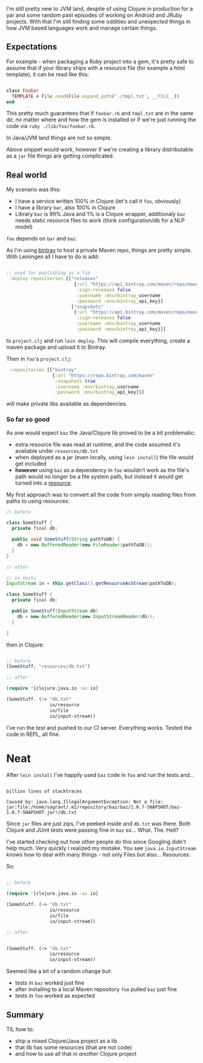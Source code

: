 I'm still pretty new to JVM land, despite of using Clojure in production for a yar and some random past episodes of working on Android and JRuby projects.
With that I'm still finding some oddities and unexpected things in how JVM based languages work and manage certain things.

## Expectations

For example - when packaging a Ruby project into a gem, it's pretty safe to assume that if your library ships with a resource file (for example a html template), it can be read like this:

```ruby

class Foobar
  TEMPLATE = File.read(File.expand_path('./tmpl.txt', __FILE__))
end

```

This pretty much guarantees that if `foobar.rb` and `tmpl.txt` are in the same dir, no matter where and how the gem is installed or if we're just running the code via `ruby ./lib/foo/foobar.rb`.

In Java/JVM land things are not so simple.

Above snippet would work, however if we're creating a library distributable as a `jar` file things are getting complicated.


## Real world

My scenario was this:

- I have a service written 100% in Clojure (let's call it `foo`, obviously)
- I have a library `bar`, also 100% in Clojure
- Library `baz` is 99% Java and 1% is a Clojure wrapper, additionaly `baz` needs static resource files to work (think configuration/db for a NLP model)

`foo` depends on `bar` and `baz`.

As I'm using [bintray](https://bintray.com) to host a private Maven repo, things are pretty simple. With Leiningen all I have to do is add:

```clojure

;; used for publishing as a lib
 :deploy-repositories [["releases"
                         {:url "https://api.bintray.com/maven/repo/maven/bar/;publish=1"
                          :sign-releases false
                          :username :env/bintray_username
                          :password :env/bintray_api_key}]
                        ["snapshots"
                         {:url "https://api.bintray.com/maven/repo/maven/bar/;publish=1"
                          :sign-releases false
                          :username :env/bintray_username
                          :password :env/bintray_api_key}]]

```

to `project.clj` and run `lein deploy`. This will compile everything, create a maven package and upload it to Bintray.

Then in `foo`'s `project.clj`:

```clojure
 :repositories [["bintray"
                 {:url "https://repo.bintray.com/maven"
                  :snapshots true
                  :username :env/bintray_username
                  :password :env/bintray_api_key}]]
```

will make private libs available as dependencies.

### So far so good

As one would expect `baz` the Java/Clojure lib proved to be a bit problematic:

- extra resource file was read at runtime, and the code assumed it's available under `resources/db.txt`
- when deployed as a jar (even locally, using `lein install`) the file would get included
- **however** using `baz` as a dependency in `foo` wouldn't work as the file's path would no longer be a file system path, but instead it would get turned into a [resource](https://docs.oracle.com/javase/8/docs/technotes/guides/lang/resources.html).

My first approach was to convert all the code from simply reading files from paths to using resources:

```java
// before

class SomeStuff {
  private final db;

  public void SomeStuff(String pathToDB) {
    db = new BufferedReader(new FileReader(pathToDB));
  }
}

// after

// in tests
InputStream in = this.getClass().getResourceAsStream(pathToDB);

class SomeStuff {
  private final db;

  public SomeStuff(InputStream db)
    db = new BufferedReader(new InputStreamReader(db));
  }

}


```

then in Clojure:

```clojure

;; before
(SomeStuff. "resources/db.txt")

;; after

(require '[clojure.java.io :as io]

(SomeStuff. (-> "db.txt"
                io/resource
                io/file
                io/input-stream))

```

I've run the test and pushed to our CI server. Everything works.
Tested the code in REPL, all fine.

# Neat

After `lein install` I've happily used `baz` code in `foo` and run the tests and...


```

billion lines of stacktraces

Caused by: java.lang.IllegalArgumentException: Not a file: jar:file:/home/vagrant/.m2/repository/baz/baz/1.0.7-SNAPSHOT/baz-1.0.7-SNAPSHOT.jar!/db.txt

```


Since `jar` files are just zips, I've peeked inside and `db.txt` was there. Both Clojure and JUnit tests were passing fine in `baz` so... What. The. Hell?


I've started checking out how other people do this since Googling didn't help much. Very quickly I realized my mistake. You see `java.io.InputStream` knows how to deal with many things - not only Files but also... Resources.


So:

```clojure

;; before

(require '[clojure.java.io :as io]

(SomeStuff. (-> "db.txt"
                io/resource
                io/file
                io/input-stream))

;; after


(SomeStuff. (-> "db.txt"
                io/resource
                io/input-stream))

```
Seemed like a bit of a random change but:

- tests in `baz` worked just fine
- after installing to a local Maven repository `foo` pulled `baz` just fine
- tests in `foo` worked as expected


## Summary

TIL how to:

- ship a mixed Clojure/Java project as a lib
- that lib has some resources (that are not code)
- and how to use all that in *another* Clojure project
